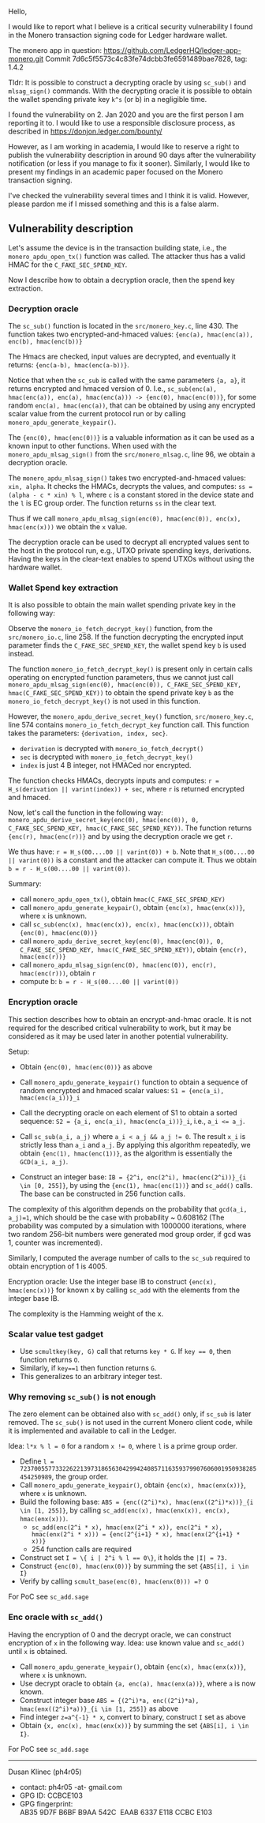 Hello,

I would like to report what I believe is a critical security vulnerability I found in
the Monero transaction signing code for Ledger hardware wallet.

The monero app in question:  https://github.com/LedgerHQ/ledger-app-monero.git
Commit 7d6c5f5573c4c83fe74dcbb3fe6591489bae7828, tag: 1.4.2 

Tldr: It is possible to construct a decrypting oracle by using `sc_sub()` and `mlsag_sign()` 
commands. With the decrypting oracle it is possible to obtain the wallet spending
private key `k^s` (or b) in a negligible time.

I found the vulnerability on 2. Jan 2020 and you are the first person I am reporting it to.
I would like to use a responsible disclosure process, as described in https://donjon.ledger.com/bounty/ 

However, as I am working in academia, I would like to reserve a right to publish the 
vulnerability description in around 90 days after the vulnerability notification 
(or less if you manage to fix it sooner).
Similarly, I would like to present my findings in an academic paper focused on 
the Monero transaction signing. 

I've checked the vulnerability several times and I think it is valid. 
However, please pardon me if I missed something and this is a false alarm. 

## Vulnerability description 

Let's assume the device is in the transaction building state, i.e., 
the `monero_apdu_open_tx()` function was called. The attacker thus has a valid HMAC for 
the `C_FAKE_SEC_SPEND_KEY`.

Now I describe how to obtain a decryption oracle, then the spend key extraction.

### Decryption oracle
The `sc_sub()` function is located in the `src/monero_key.c`, line 430.
The function takes two encrypted-and-hmaced values: 
`{enc(a), hmac(enc(a)), enc(b), hmac(enc(b))}`

The Hmacs are checked, input values are decrypted, and eventually it returns:
`{enc(a-b), hmac(enc(a-b))}`.

Notice that when the `sc_sub` is called with the same parameters `{a, a}`, it returns
encrypted and hmaced version of 0. 
I.e., `sc_sub(enc(a), hmac(enc(a)), enc(a), hmac(enc(a))) -> {enc(0), hmac(enc(0))}`,
for some random `enc(a), hmac(enc(a))`, that can be obtained by using any encrypted
scalar value from the current protocol run or by calling `monero_apdu_generate_keypair()`.

The `{enc(0), hmac(enc(0))}` is a valuable information as it can be used as a known input
to other functions. 
When used with the `monero_apdu_mlsag_sign()` from the `src/monero_mlsag.c`, line 96, 
we obtain a decryption oracle.

The `monero_apdu_mlsag_sign()` takes two encrypted-and-hmaced values: `xin, alpha`.
It checks the HMACs, decrypts the values, and computes:
`ss = (alpha - c * xin) % l`, where `c` is a constant stored in the device state and
the `l` is EC group order. 
The function returns `ss` in the clear text.
 
Thus if we call `monero_apdu_mlsag_sign(enc(0), hmac(enc(0)), enc(x), hmac(enc(x)))` 
we obtain the `x` value.

The decryption oracle can be used to decrypt all encrypted values sent to the host in the 
protocol run, e.g., UTXO private spending keys, derivations. Having the keys in the 
clear-text enables to spend UTXOs without using the hardware wallet.


### Wallet Spend key extraction 
It is also possible to obtain the main wallet spending private key in the following way:

Observe the `monero_io_fetch_decrypt_key()` function, from the `src/monero_io.c`, line 258.
If the function decrypting the encrypted input parameter finds the `C_FAKE_SEC_SPEND_KEY`,
the wallet spend key `b` is used instead.

The function `monero_io_fetch_decrypt_key()` is present only in certain calls operating on 
encrypted function parameters, thus we cannot just call
`monero_apdu_mlsag_sign(enc(0), hmac(enc(0)), C_FAKE_SEC_SPEND_KEY, hmac(C_FAKE_SEC_SPEND_KEY))` 
to obtain the spend private key `b` as the `monero_io_fetch_decrypt_key()` is not used in this function.

However, the `monero_apdu_derive_secret_key()` function, `src/monero_key.c`, line 574 contains `monero_io_fetch_decrypt_key`
function call. This function takes the parameters: `{derivation, index, sec}`. 
- `derivation` is decrypted with `monero_io_fetch_decrypt()`
- `sec` is decrypted with `monero_io_fetch_decrypt_key()`
- `index` is just 4 B integer, not HMACed nor encrypted.

The function checks HMACs, decrypts inputs and computes:
`r = H_s(derivation || varint(index)) + sec`, where `r` is returned encrypted and hmaced.

Now, let's call the function in the following way:
`monero_apdu_derive_secret_key(enc(0), hmac(enc(0)), 0, C_FAKE_SEC_SPEND_KEY, hmac(C_FAKE_SEC_SPEND_KEY))`.
The function returns `{enc(r), hmac(enc(r))}` and by using the decryption oracle we get `r`.

We thus have:
`r = H_s(00....00 || varint(0)) + b`. Note that `H_s(00....00 || varint(0))` is a constant and the attacker can compute
it. Thus we obtain `b = r - H_s(00....00 || varint(0))`.

Summary:
- call `monero_apdu_open_tx()`, obtain `hmac(C_FAKE_SEC_SPEND_KEY)`
- call `monero_apdu_generate_keypair()`, obtain `{enc(x), hmac(enx(x))}`, where `x` is unknown.
- call `sc_sub(enc(x), hmac(enc(x)), enc(x), hmac(enc(x)))`, obtain `{enc(0), hmac(enc(0))}`
- call `monero_apdu_derive_secret_key(enc(0), hmac(enc(0)), 0, C_FAKE_SEC_SPEND_KEY, hmac(C_FAKE_SEC_SPEND_KEY))`, obtain `{enc(r), hmac(enc(r))}`
- call `monero_apdu_mlsag_sign(enc(0), hmac(enc(0)), enc(r), hmac(enc(r)))`, obtain `r`
- compute b: `b = r - H_s(00....00 || varint(0))`

### Encryption oracle
This section describes how to obtain an encrypt-and-hmac oracle. It is not required 
for the described critical vulnerability to work, but it may be considered as it may be 
used later in another potential vulnerability. 

Setup:
- Obtain `{enc(0), hmac(enc(0))}` as above

- Call `monero_apdu_generate_keypair()` function to obtain a sequence of random encrypted
and hmaced scalar values: `S1 = {enc(a_i), hmac(enc(a_i))}_i`

- Call the decrypting oracle on each element of S1 to obtain a sorted sequence:
`S2 = {a_i, enc(a_i), hmac(enc(a_i))}_i`, i.e., `a_i <= a_j`.

- Call `sc_sub(a_i, a_j)` where `a_i < a_j && a_j != 0`. 
The result `x_i` is strictly less than `a_i` and `a_j`. 
By applying this algorithm repeatedly, we obtain `{enc(1), hmac(enc(1))}`, as the
algorithm is essentially the `GCD(a_i, a_j)`. 

- Construct an integer base: `IB = {2^i, enc(2^i), hmac(enc(2^i))}_{i \in [0, 255]}`, 
by using the `{enc(1), hmac(enc(1))}` and `sc_add()` calls. 
The base can be constructed in 256 function calls.

The complexity of this algorithm depends on the probability that `gcd(a_i, a_j)=1`, which
should be the case with probability ~ 0.608162
(The probability was computed by a simulation with 1000000 iterations, where
two random 256-bit numbers were generated mod group order, if gcd was 1, counter was incremented).

Similarly, I computed the average number of calls to the `sc_sub` required to obtain encryption of 1
is 4005.

Encryption oracle:
Use the integer base IB to construct `{enc(x), hmac(enc(x))}` for known x
by calling `sc_add` with the elements from the integer base IB. 

The complexity is the Hamming weight of the x.

### Scalar value test gadget

- Use `scmultkey(key, G)` call that returns `key * G`. If `key == 0`, then function returns `O`.
- Similarly, if `key==1` then function returns `G`.
- This generalizes to an arbitrary integer test.

### Why removing `sc_sub()` is not enough

The zero element can be obtained also with `sc_add()` only, if `sc_sub` is later removed. 
The `sc_sub()` is not used in the current Monero client code, while it is implemented and available to call in the Ledger.

Idea: `l*x % l = 0` for a random `x != 0`, where `l` is a prime group order.  

- Define `l = 7237005577332262213973186563042994240857116359379907606001950938285454250989`, the group order.
- Call `monero_apdu_generate_keypair()`, obtain `{enc(x), hmac(enx(x))}`, where `x` is unknown.
- Build the following base: `ABS = {enc((2^i)*x), hmac(enx((2^i)*x))}_{i \in [1, 255]}`, by calling `sc_add(enc(x), hmac(enx(x)), enc(x), hmac(enx(x)))`.
  - `sc_add(enc(2^i * x), hmac(enx(2^i * x)), enc(2^i * x), hmac(enx(2^i * x))) = {enc(2^{i+1} * x), hmac(enx(2^{i+1} * x))}`
  - 254 function calls are required
- Construct set `I = \{ i | 2^i % l == 0\}`, it holds the `|I| = 73.`
- Construct `{enc(0), hmac(enx(0))}` by summing the set `{ABS[i], i \in I}`
- Verify by calling `scmult_base(enc(0), hmac(enx(0))) =? O`

For PoC see `sc_add.sage`


### Enc oracle with `sc_add()`
Having the encryption of 0 and the decrypt oracle, we can construct encryption of `x` in the following way.
Idea: use known value and `sc_add()` until `x` is obtained. 

- Call `monero_apdu_generate_keypair()`, obtain `{enc(x), hmac(enx(x))}`, where `x` is unknown.
- Use decrypt oracle to obtain `{a, enc(a), hmac(enx(a))}`, where `a` is now known.
- Construct integer base `ABS = {(2^i)*a, enc((2^i)*a), hmac(enx((2^i)*a))}_{i \in [1, 255]}` as above
- Find integer `z=a^{-1} * x`, convert to binary, construct `I` set as above
- Obtain `{x, enc(x), hmac(enx(x))}` by summing the set `{ABS[i], i \in I}`.

For PoC see `sc_add.sage`

------------------------------------

Dusan Klinec (ph4r05)
- contact: ph4r05 -at- gmail.com
- GPG ID: CCBCE103
- GPG fingerprint: AB35 9D7F B6BF B9AA 542C  EAAB 6337 E118 CCBC E103

